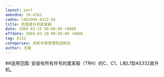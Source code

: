 ```yaml
---
layout: post
amendno: 39-4362
cadno: CAD2004-A332-04
title: 检查直升机尾桨毂
date: 2004-03-15 00:00:00 +0800
effdate: 2004-03-18 00:00:00 +0800
tag: A332
categories: 民航中南管理局适航处
author: 王敏
---
```


##适用范围:
安装有所有件号的尾桨毂（TRH）的C、C1、L和L1型AS332直升机。

